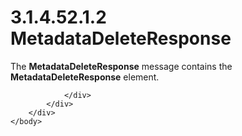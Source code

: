 <html dir="LTR" xmlns:mshelp="http://msdn.microsoft.com/mshelp" xmlns:ddue="http://ddue.schemas.microsoft.com/authoring/2003/5" xmlns:xlink="http://www.w3.org/1999/xlink" xmlns:tool="http://www.microsoft.com/tooltip">
    <head>
        <meta http-equiv="Content-Type" content="text/html; CHARSET=utf-8"></meta>
        <meta name="save" content="history"></meta>
        <title>3.1.4.52.1.2 MetadataDeleteResponse</title>
        <xml>
            <mshelp:toctitle title="3.1.4.52.1.2 MetadataDeleteResponse"></mshelp:toctitle>
            <mshelp:rltitle title="[MS-SSMDSWS-15]: MetadataDeleteResponse"></mshelp:rltitle>
            <mshelp:keyword index="A" term="15726953-9803-4595-b33d-ad4da5d40a58"></mshelp:keyword>
            <mshelp:attr name="DCSext.ContentType" value="open specification"></mshelp:attr>
            <mshelp:attr name="AssetID" value="15726953-9803-4595-b33d-ad4da5d40a58"></mshelp:attr>
            <mshelp:attr name="TopicType" value="kbRef"></mshelp:attr>
            <mshelp:attr name="DCSext.Title" value="[MS-SSMDSWS-15]: MetadataDeleteResponse" />
        </xml>
    </head>
    <body>
        <div id="header">
            <h1 class="heading">3.1.4.52.1.2 MetadataDeleteResponse</h1>
        </div>
        <div id="mainSection">
            <div id="mainBody">
                <div id="allHistory" class="saveHistory"></div>
                <div id="sectionSection0" class="section" name="collapseableSection">
                    

<p>The <b>MetadataDeleteResponse</b> message contains the <b>MetadataDeleteResponse</b>
element.</p>


                </div>
            </div>
        </div>
    </body>
</html>